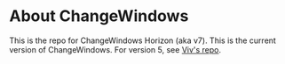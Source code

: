# About ChangeWindows

This is the repo for ChangeWindows Horizon (aka v7). This is the current version of ChangeWindows. For version 5, see [Viv's repo](https://github.com/changewindows/viv).
